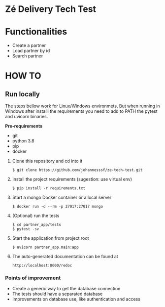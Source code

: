 # Zé Delivery Tech Test

# Functionalities

* Create a partner
* Load partner by id
* Search partner

# HOW TO

## Run locally

The steps bellow work for Linux/Windows environmets. But when running in Windows
after installl the requirements you need to add to PATH the pytest and uvicorn
binaries.

**Pre-requirements**
* git
* python 3.8
* pip
* docker

1. Clone this repository and cd into it
    ```
    $ git clone https://github.com/johannesssf/ze-tech-test.git
    ```
1. Install the project requirements (sugestion: use virtual env)
    ```
    $ pip install -r requirements.txt
    ```
1. Start a mongo Docker container or a local server
    ```
    $ docker run -d --rm -p 27017:27017 mongo
    ```
1. (Optional) run the tests
    ```
    $ cd partner_app/tests
    $ pytest -sv
    ```
1. Start the application from project root
    ```
    $ uvicorn partner_app.main:app
    ```
1. The auto-generated documentation can be found at
    ```
    http://localhost:8000/redoc
    ```

### Points of improvement

* Create a generic way to get the database connection
* The tests should have a separated database
* Improvements on database use, like authentication and access
